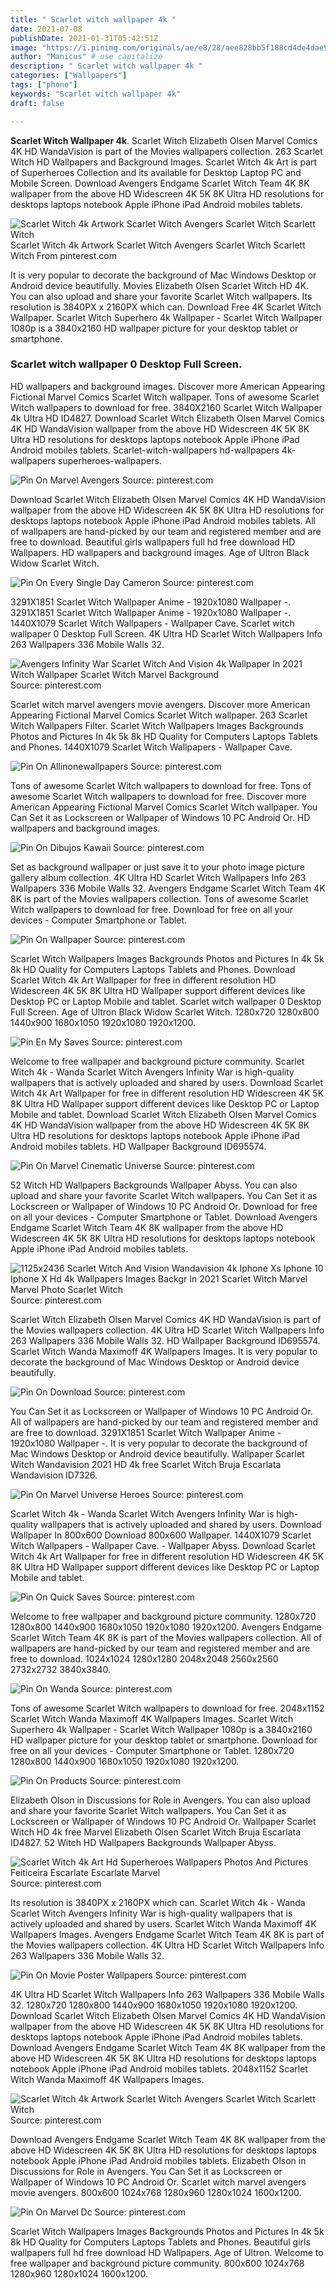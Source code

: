 ```yaml
---
title: " Scarlet witch wallpaper 4k "
date: 2021-07-08
publishDate: 2021-01-31T05:42:51Z
image: "https://i.pinimg.com/originals/ae/e8/28/aee828bb5f188cd4de4dae92ae46904f.jpg"
author: "Manicus" # use capitalize
description: " Scarlet witch wallpaper 4k "
categories: ["Wallpapers"]
tags: ["phone"]
keywords: "Scarlet witch wallpaper 4k"
draft: false

---
```



**Scarlet Witch Wallpaper 4k**. Scarlet Witch Elizabeth Olsen Marvel Comics 4K HD WandaVision is part of the Movies wallpapers collection. 263 Scarlet Witch HD Wallpapers and Background Images. Scarlet Witch 4k Art is part of Superheroes Collection and its available for Desktop Laptop PC and Mobile Screen. Download Avengers Endgame Scarlet Witch Team 4K 8K wallpaper from the above HD Widescreen 4K 5K 8K Ultra HD resolutions for desktops laptops notebook Apple iPhone iPad Android mobiles tablets.

![Scarlet Witch 4k Artwork Scarlet Witch Avengers Scarlet Witch Scarlett Witch](https://i.pinimg.com/originals/c2/39/5c/c2395cec7c99fd656f248edcaf9021b3.jpg "Scarlet Witch 4k Artwork Scarlet Witch Avengers Scarlet Witch Scarlett Witch")
Scarlet Witch 4k Artwork Scarlet Witch Avengers Scarlet Witch Scarlett Witch From pinterest.com


It is very popular to decorate the background of Mac Windows Desktop or Android device beautifully. Movies Elizabeth Olsen Scarlet Witch HD 4K. You can also upload and share your favorite Scarlet Witch wallpapers. Its resolution is 3840PX x 2160PX which can. Download Free 4K Scarlet Witch Wallpaper. Scarlet Witch Superhero 4k Wallpaper - Scarlet Witch Wallpaper 1080p is a 3840x2160 HD wallpaper picture for your desktop tablet or smartphone.

### Scarlet witch wallpaper 0 Desktop Full Screen.

HD wallpapers and background images. Discover more American Appearing Fictional Marvel Comics Scarlet Witch wallpaper. Tons of awesome Scarlet Witch wallpapers to download for free. 3840X2160 Scarlet Witch Wallpaper 4k Ultra HD ID4827. Download Scarlet Witch Elizabeth Olsen Marvel Comics 4K HD WandaVision wallpaper from the above HD Widescreen 4K 5K 8K Ultra HD resolutions for desktops laptops notebook Apple iPhone iPad Android mobiles tablets. Scarlet-witch-wallpapers hd-wallpapers 4k-wallpapers superheroes-wallpapers.


![Pin On Marvel Avengers](https://i.pinimg.com/736x/d3/00/b4/d300b4fd12cf5402fa7075bc9c5c0577.jpg "Pin On Marvel Avengers")
Source: pinterest.com

Download Scarlet Witch Elizabeth Olsen Marvel Comics 4K HD WandaVision wallpaper from the above HD Widescreen 4K 5K 8K Ultra HD resolutions for desktops laptops notebook Apple iPhone iPad Android mobiles tablets. All of wallpapers are hand-picked by our team and registered member and are free to download. Beautiful girls wallpapers full hd free download HD Wallpapers. HD wallpapers and background images. Age of Ultron Black Widow Scarlet Witch.

![Pin On Every Single Day Cameron](https://i.pinimg.com/736x/07/a2/2d/07a22d986ddce2b3a4a043cf549c188f.jpg "Pin On Every Single Day Cameron")
Source: pinterest.com

3291X1851 Scarlet Witch Wallpaper Anime - 1920x1080 Wallpaper -. 3291X1851 Scarlet Witch Wallpaper Anime - 1920x1080 Wallpaper -. 1440X1079 Scarlet Witch Wallpapers - Wallpaper Cave. Scarlet witch wallpaper 0 Desktop Full Screen. 4K Ultra HD Scarlet Witch Wallpapers Info 263 Wallpapers 336 Mobile Walls 32.

![Avengers Infinity War Scarlet Witch And Vision 4k Wallpaper In 2021 Witch Wallpaper Scarlet Witch Marvel Background](https://i.pinimg.com/originals/8d/f7/8c/8df78c024d609ada45c2175d2bc71ba4.jpg "Avengers Infinity War Scarlet Witch And Vision 4k Wallpaper In 2021 Witch Wallpaper Scarlet Witch Marvel Background")
Source: pinterest.com

Scarlet witch marvel avengers movie avengers. Discover more American Appearing Fictional Marvel Comics Scarlet Witch wallpaper. 263 Scarlet Witch Wallpapers Filter. Scarlet Witch Wallpapers Images Backgrounds Photos and Pictures In 4k 5k 8k HD Quality for Computers Laptops Tablets and Phones. 1440X1079 Scarlet Witch Wallpapers - Wallpaper Cave.

![Pin On Allinonewallpapers](https://i.pinimg.com/originals/65/8d/ab/658dab773db6c46461448b087d556c5d.jpg "Pin On Allinonewallpapers")
Source: pinterest.com

Tons of awesome Scarlet Witch wallpapers to download for free. Tons of awesome Scarlet Witch wallpapers to download for free. Discover more American Appearing Fictional Marvel Comics Scarlet Witch wallpaper. You Can Set it as Lockscreen or Wallpaper of Windows 10 PC Android Or. HD wallpapers and background images.

![Pin On Dibujos Kawaii](https://i.pinimg.com/originals/34/58/cf/3458cf8b4cbaad9211fd101cc50f341b.jpg "Pin On Dibujos Kawaii")
Source: pinterest.com

Set as background wallpaper or just save it to your photo image picture gallery album collection. 4K Ultra HD Scarlet Witch Wallpapers Info 263 Wallpapers 336 Mobile Walls 32. Avengers Endgame Scarlet Witch Team 4K 8K is part of the Movies wallpapers collection. Tons of awesome Scarlet Witch wallpapers to download for free. Download for free on all your devices - Computer Smartphone or Tablet.

![Pin On Wallpaper](https://i.pinimg.com/originals/a7/7b/5e/a77b5e66d89179be269fbf60a35945ff.jpg "Pin On Wallpaper")
Source: pinterest.com

Scarlet Witch Wallpapers Images Backgrounds Photos and Pictures In 4k 5k 8k HD Quality for Computers Laptops Tablets and Phones. Download Scarlet Witch 4k Art Wallpaper for free in different resolution HD Widescreen 4K 5K 8K Ultra HD Wallpaper support different devices like Desktop PC or Laptop Mobile and tablet. Scarlet witch wallpaper 0 Desktop Full Screen. Age of Ultron Black Widow Scarlet Witch. 1280x720 1280x800 1440x900 1680x1050 1920x1080 1920x1200.

![Pin En My Saves](https://i.pinimg.com/originals/b5/d9/c4/b5d9c49f980f90f00abc2c47f113c577.jpg "Pin En My Saves")
Source: pinterest.com

Welcome to free wallpaper and background picture community. Scarlet Witch 4k - Wanda Scarlet Witch Avengers Infinity War is high-quality wallpapers that is actively uploaded and shared by users. Download Scarlet Witch 4k Art Wallpaper for free in different resolution HD Widescreen 4K 5K 8K Ultra HD Wallpaper support different devices like Desktop PC or Laptop Mobile and tablet. Download Scarlet Witch Elizabeth Olsen Marvel Comics 4K HD WandaVision wallpaper from the above HD Widescreen 4K 5K 8K Ultra HD resolutions for desktops laptops notebook Apple iPhone iPad Android mobiles tablets. HD Wallpaper Background ID695574.

![Pin On Marvel Cinematic Universe](https://i.pinimg.com/originals/ec/90/d2/ec90d20a8a899757a29b8641ebebc4e0.jpg "Pin On Marvel Cinematic Universe")
Source: pinterest.com

52 Witch HD Wallpapers Backgrounds Wallpaper Abyss. You can also upload and share your favorite Scarlet Witch wallpapers. You Can Set it as Lockscreen or Wallpaper of Windows 10 PC Android Or. Download for free on all your devices - Computer Smartphone or Tablet. Download Avengers Endgame Scarlet Witch Team 4K 8K wallpaper from the above HD Widescreen 4K 5K 8K Ultra HD resolutions for desktops laptops notebook Apple iPhone iPad Android mobiles tablets.

![1125x2436 Scarlet Witch And Vision Wandavision 4k Iphone Xs Iphone 10 Iphone X Hd 4k Wallpapers Images Backgr In 2021 Scarlet Witch Marvel Marvel Photo Scarlet Witch](https://i.pinimg.com/originals/ee/c7/a4/eec7a4dc7ce3fe7702b6a5fd7e21a24c.jpg "1125x2436 Scarlet Witch And Vision Wandavision 4k Iphone Xs Iphone 10 Iphone X Hd 4k Wallpapers Images Backgr In 2021 Scarlet Witch Marvel Marvel Photo Scarlet Witch")
Source: pinterest.com

Scarlet Witch Elizabeth Olsen Marvel Comics 4K HD WandaVision is part of the Movies wallpapers collection. 4K Ultra HD Scarlet Witch Wallpapers Info 263 Wallpapers 336 Mobile Walls 32. HD Wallpaper Background ID695574. Scarlet Witch Wanda Maximoff 4K Wallpapers Images. It is very popular to decorate the background of Mac Windows Desktop or Android device beautifully.

![Pin On Download](https://i.pinimg.com/originals/d7/23/7f/d7237fae379f4d4b62def97b8c0e7c4b.jpg "Pin On Download")
Source: pinterest.com

You Can Set it as Lockscreen or Wallpaper of Windows 10 PC Android Or. All of wallpapers are hand-picked by our team and registered member and are free to download. 3291X1851 Scarlet Witch Wallpaper Anime - 1920x1080 Wallpaper -. It is very popular to decorate the background of Mac Windows Desktop or Android device beautifully. Wallpaper Scarlet Witch Wandavision 2021 HD 4k free Scarlet Witch Bruja Escarlata Wandavision ID7326.

![Pin On Marvel Universe Heroes](https://i.pinimg.com/originals/6f/fc/d7/6ffcd7eabf688ececfeb3b2dd85dde89.jpg "Pin On Marvel Universe Heroes")
Source: pinterest.com

Scarlet Witch 4k - Wanda Scarlet Witch Avengers Infinity War is high-quality wallpapers that is actively uploaded and shared by users. Download Wallpaper In 800x600 Download 800x600 Wallpaper. 1440X1079 Scarlet Witch Wallpapers - Wallpaper Cave. - Wallpaper Abyss. Download Scarlet Witch 4k Art Wallpaper for free in different resolution HD Widescreen 4K 5K 8K Ultra HD Wallpaper support different devices like Desktop PC or Laptop Mobile and tablet.

![Pin On Quick Saves](https://i.pinimg.com/736x/67/f8/d9/67f8d9c012d9f453b2ddacd6984fdeb8.jpg "Pin On Quick Saves")
Source: pinterest.com

Welcome to free wallpaper and background picture community. 1280x720 1280x800 1440x900 1680x1050 1920x1080 1920x1200. Avengers Endgame Scarlet Witch Team 4K 8K is part of the Movies wallpapers collection. All of wallpapers are hand-picked by our team and registered member and are free to download. 1024x1024 1280x1280 2048x2048 2560x2560 2732x2732 3840x3840.

![Pin On Wanda](https://i.pinimg.com/originals/4f/34/eb/4f34eb9e090e23e6ceaf531132e8a19c.jpg "Pin On Wanda")
Source: pinterest.com

Tons of awesome Scarlet Witch wallpapers to download for free. 2048x1152 Scarlet Witch Wanda Maximoff 4K Wallpapers Images. Scarlet Witch Superhero 4k Wallpaper - Scarlet Witch Wallpaper 1080p is a 3840x2160 HD wallpaper picture for your desktop tablet or smartphone. Download for free on all your devices - Computer Smartphone or Tablet. 1280x720 1280x800 1440x900 1680x1050 1920x1080 1920x1200.

![Pin On Products](https://i.pinimg.com/originals/15/ae/69/15ae6904e5a184d8b01126ac70064853.png "Pin On Products")
Source: pinterest.com

Elizabeth Olson in Discussions for Role in Avengers. You can also upload and share your favorite Scarlet Witch wallpapers. You Can Set it as Lockscreen or Wallpaper of Windows 10 PC Android Or. Wallpaper Scarlet Witch HD 4k free Marvel Elizabeth Olsen Scarlet Witch Bruja Escarlata ID4827. 52 Witch HD Wallpapers Backgrounds Wallpaper Abyss.

![Scarlet Witch 4k Art Hd Superheroes Wallpapers Photos And Pictures Feiticeira Escarlate Escarlate Marvel](https://i.pinimg.com/originals/cc/70/d2/cc70d2de0b809271a641ecb8588bf157.jpg "Scarlet Witch 4k Art Hd Superheroes Wallpapers Photos And Pictures Feiticeira Escarlate Escarlate Marvel")
Source: pinterest.com

Its resolution is 3840PX x 2160PX which can. Scarlet Witch 4k - Wanda Scarlet Witch Avengers Infinity War is high-quality wallpapers that is actively uploaded and shared by users. Scarlet Witch Wanda Maximoff 4K Wallpapers Images. Avengers Endgame Scarlet Witch Team 4K 8K is part of the Movies wallpapers collection. 4K Ultra HD Scarlet Witch Wallpapers Info 263 Wallpapers 336 Mobile Walls 32.

![Pin On Movie Poster Wallpapers](https://i.pinimg.com/originals/b9/ea/54/b9ea542a3582ef4ecc2455f1787b0205.jpg "Pin On Movie Poster Wallpapers")
Source: pinterest.com

4K Ultra HD Scarlet Witch Wallpapers Info 263 Wallpapers 336 Mobile Walls 32. 1280x720 1280x800 1440x900 1680x1050 1920x1080 1920x1200. Download Scarlet Witch Elizabeth Olsen Marvel Comics 4K HD WandaVision wallpaper from the above HD Widescreen 4K 5K 8K Ultra HD resolutions for desktops laptops notebook Apple iPhone iPad Android mobiles tablets. Download Avengers Endgame Scarlet Witch Team 4K 8K wallpaper from the above HD Widescreen 4K 5K 8K Ultra HD resolutions for desktops laptops notebook Apple iPhone iPad Android mobiles tablets. 2048x1152 Scarlet Witch Wanda Maximoff 4K Wallpapers Images.

![Scarlet Witch 4k Artwork Scarlet Witch Avengers Scarlet Witch Scarlett Witch](https://i.pinimg.com/originals/c2/39/5c/c2395cec7c99fd656f248edcaf9021b3.jpg "Scarlet Witch 4k Artwork Scarlet Witch Avengers Scarlet Witch Scarlett Witch")
Source: pinterest.com

Download Avengers Endgame Scarlet Witch Team 4K 8K wallpaper from the above HD Widescreen 4K 5K 8K Ultra HD resolutions for desktops laptops notebook Apple iPhone iPad Android mobiles tablets. Elizabeth Olson in Discussions for Role in Avengers. You Can Set it as Lockscreen or Wallpaper of Windows 10 PC Android Or. Scarlet witch marvel avengers movie avengers. 800x600 1024x768 1280x960 1280x1024 1600x1200.

![Pin On Marvel Dc](https://i.pinimg.com/originals/ae/e8/28/aee828bb5f188cd4de4dae92ae46904f.jpg "Pin On Marvel Dc")
Source: pinterest.com

Scarlet Witch Wallpapers Images Backgrounds Photos and Pictures In 4k 5k 8k HD Quality for Computers Laptops Tablets and Phones. Beautiful girls wallpapers full hd free download HD Wallpapers. Age of Ultron. Welcome to free wallpaper and background picture community. 800x600 1024x768 1280x960 1280x1024 1600x1200.

